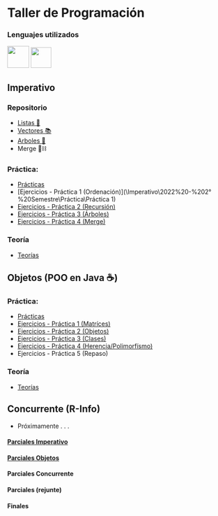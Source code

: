 # Taller de Programación
### Lenguajes utilizados
<p>
  <img src="https://raw.githubusercontent.com/jmnote/z-icons/master/svg/java.svg" width="50"/>
  <img src="https://roxyfrangutierrezblog.files.wordpress.com/2015/03/lazarus_logo_new.png" width="47"/>
</p>

## Imperativo
### Repositorio
- [Listas 🧾](/Imperativo/Repositorio/Listas/)
- [Vectores 📚](/Imperativo/Repositorio/Vectores/)
- [Arboles 🌳](/Imperativo/Repositorio/Arboles/)
- Merge 🔗⛓
### Práctica:
- [Prácticas](/Imperativo/2022%20-%202°%20Semestre/Práctica)
- [Ejercicios - Práctica 1 (Ordenación)](\Imperativo\2022%20-%202°%20Semestre\Práctica\Práctica 1)
- [Ejercicios - Práctica 2 (Recursión)]()
- [Ejercicios - Práctica 3 (Árboles)]()
- [Ejercicios - Práctica 4 (Merge)]()
### Teoría
- [Teorías](/Imperativo/2022%20-%202°%20Semestre/Teoría)
## Objetos (POO en Java ☕)
### Práctica:
- [Prácticas](/Objetos/2022%20-%202°%20Semestre/Práctica)
- [Ejercicios - Práctica 1 (Matríces)](/Objetos/2022%20-%202°%20Semestre/Práctica/TP2022_ProyectoAlumnos/src/tema1)
- [Ejercicios - Práctica 2 (Objetos)](/Objetos/2022%20-%202°%20Semestre/Práctica/TP2022_ProyectoAlumnos/src/tema2)
- [Ejercicios - Práctica 3 (Clases)](/Objetos/2022%20-%202°%20Semestre/Práctica/TP2022_ProyectoAlumnos/src/tema3)
- [Ejercicios - Práctica 4 (Herencia/Polimorfísmo)](/Objetos/2022%20-%202°%20Semestre/Práctica/TP2022_ProyectoAlumnos/src/tema4)
- Ejercicios - Práctica 5 (Repaso)
### Teoría
- [Teorías](/Objetos/2022%20-%202°%20Semestre/Teoría)
## Concurrente (R-Info)
- Próximamente . . .
#### [Parciales Imperativo](/Imperativo/2022%20-%202°%20Semestre/Parciales)
#### [Parciales Objetos](/Objetos/2022%20-%202°%20Semestre/Parciales)
#### Parciales Concurrente
#### Parciales (rejunte)
#### Finales
